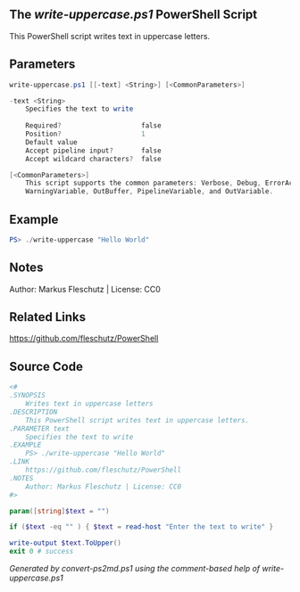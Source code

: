 ## The *write-uppercase.ps1* PowerShell Script

This PowerShell script writes text in uppercase letters.

## Parameters
```powershell
write-uppercase.ps1 [[-text] <String>] [<CommonParameters>]

-text <String>
    Specifies the text to write
    
    Required?                    false
    Position?                    1
    Default value                
    Accept pipeline input?       false
    Accept wildcard characters?  false

[<CommonParameters>]
    This script supports the common parameters: Verbose, Debug, ErrorAction, ErrorVariable, WarningAction, 
    WarningVariable, OutBuffer, PipelineVariable, and OutVariable.
```

## Example
```powershell
PS> ./write-uppercase "Hello World"

```

## Notes
Author: Markus Fleschutz | License: CC0

## Related Links
https://github.com/fleschutz/PowerShell

## Source Code
```powershell
<#
.SYNOPSIS
	Writes text in uppercase letters
.DESCRIPTION
	This PowerShell script writes text in uppercase letters.
.PARAMETER text
	Specifies the text to write
.EXAMPLE
	PS> ./write-uppercase "Hello World"
.LINK
	https://github.com/fleschutz/PowerShell
.NOTES
	Author: Markus Fleschutz | License: CC0
#>

param([string]$text = "")

if ($text -eq "" ) { $text = read-host "Enter the text to write" }

write-output $text.ToUpper()
exit 0 # success
```

*Generated by convert-ps2md.ps1 using the comment-based help of write-uppercase.ps1*
